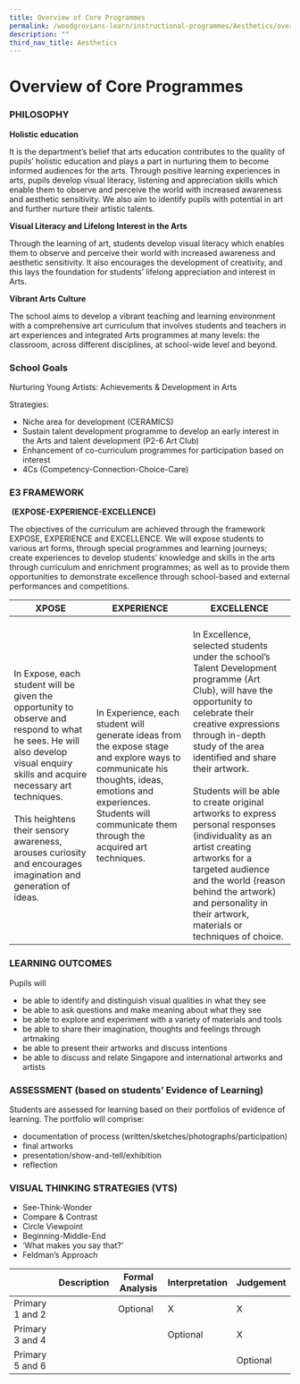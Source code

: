 ```yaml
---
title: Overview of Core Programmes
permalink: /woodgrovians-learn/instructional-programmes/Aesthetics/overview-of-core-programmes
description: ""
third_nav_title: Aesthetics
---
```

# **Overview of Core Programmes**

### PHILOSOPHY

**Holistic education**

It is the department’s belief that arts education contributes to the quality of pupils’ holistic education and plays a part in nurturing them to become informed audiences for the arts. Through positive learning experiences in arts, pupils develop visual literacy, listening and appreciation skills which enable them to observe and perceive the world with increased awareness and aesthetic sensitivity. We also aim to identify pupils with potential in art and further nurture their artistic talents.

**Visual Literacy and Lifelong Interest in the Arts**

Through the learning of art, students develop visual literacy which enables them to observe and perceive their world with increased awareness and aesthetic sensitivity. It also encourages the development of creativity, and this lays the foundation for students’ lifelong appreciation and interest in Arts.

**Vibrant Arts Culture**

The school aims to develop a vibrant teaching and learning environment with a comprehensive art curriculum that involves students and teachers in art experiences and integrated Arts programmes at many levels: the classroom, across different disciplines, at school-wide level and beyond.

### School Goals

Nurturing Young Artists: Achievements & Development in Arts

Strategies:

*   Niche area for development (CERAMICS)
*   Sustain talent development programme to develop an early interest in the Arts and talent development (P2-6 Art Club)
*   Enhancement of co-curriculum programmes for participation based on interest
*   4Cs (Competency-Connection-Choice-Care)

### E3 FRAMEWORK

 **(EXPOSE-EXPERIENCE-EXCELLENCE)**

The objectives of the curriculum are achieved through the framework EXPOSE, EXPERIENCE and EXCELLENCE. We will expose students to various art forms, through special programmes and learning journeys; create experiences to develop students’ knowledge and skills in the arts through curriculum and enrichment programmes; as well as to provide them opportunities to demonstrate excellence through school-based and external performances and competitions.

| XPOSE<br>  	| EXPERIENCE 	| EXCELLENCE 	|
|---	|---	|---	|
| <br>In Expose, each student will be given the opportunity to observe and respond to what he sees. He will also develop visual enquiry skills and acquire necessary art techniques.<br><br>This heightens their sensory awareness, arouses curiosity and encourages imagination and generation of ideas. 	| <br>In Experience, each student will generate ideas from the expose stage and explore ways to communicate his thoughts, ideas, emotions and experiences. Students will communicate them through the acquired art techniques.<br> 	| <br>In Excellence, selected students under the school’s Talent Development programme (Art Club), will have the opportunity to celebrate their creative expressions through in-depth study of the area identified and share their artwork.<br><br>Students will be able to create original artworks to express personal responses (individuality as an artist creating artworks for a targeted audience and the world (reason behind the artwork) and personality in their artwork, materials or techniques of choice. 	|


### LEARNING OUTCOMES

Pupils will

*   be able to identify and distinguish visual qualities in what they see  
*   be able to ask questions and make meaning about what they see  
*   be able to explore and experiment with a variety of materials and tools   
*   be able to share their imagination, thoughts and feelings through artmaking    
*   be able to present their artworks and discuss intentions    
*   be able to discuss and relate Singapore and international artworks and artists   
    
### ASSESSMENT (based on students’ Evidence of Learning)

Students are assessed for learning based on their portfolios of evidence of learning. The portfolio will comprise:

*   documentation of process (written/sketches/photographs/participation)  
*   final artworks  
*   presentation/show-and-tell/exhibition  
*   reflection  
    
### VISUAL THINKING STRATEGIES (VTS)

*   See-Think-Wonder  
*   Compare & Contrast  
*   Circle Viewpoint  
*   Beginning-Middle-End  
*   ‘What makes you say that?’  
*   Feldman’s Approach

|   	| Description 	| Formal Analysis 	| Interpretation 	| Judgement 	|
|---	|---	|---	|---	|---	|
| Primary 1 and 2 	|   	| Optional 	| X 	| X 	|
| Primary 3 and 4 	|   	|   	| Optional 	| X 	|
| Primary 5 and 6 	|   	|   	|   	| Optional 	|